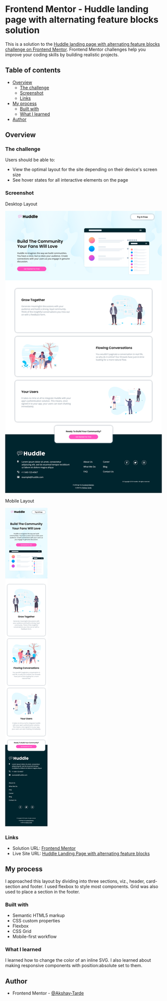 # Frontend Mentor - Huddle landing page with alternating feature blocks solution

This is a solution to the [Huddle landing page with alternating feature blocks challenge on Frontend Mentor](https://www.frontendmentor.io/challenges/huddle-landing-page-with-alternating-feature-blocks-5ca5f5981e82137ec91a5100). Frontend Mentor challenges help you improve your coding skills by building realistic projects. 

## Table of contents

- [Overview](#overview)
  - [The challenge](#the-challenge)
  - [Screenshot](#screenshot)
  - [Links](#links)
- [My process](#my-process)
  - [Built with](#built-with)
  - [What I learned](#what-i-learned)
- [Author](#author)


## Overview

### The challenge

Users should be able to:

- View the optimal layout for the site depending on their device's screen size
- See hover states for all interactive elements on the page

### Screenshot

Desktop Layout

![](./screenshots/Desktop-layout.png)

Mobile Layout

![](./screenshots/Mobile-layout.png)

### Links

- Solution URL: [Frontend Mentor](https://www.frontendmentor.io/solutions/responsive-huddle-landing-page-gC37_BnXc1)
- Live Site URL: [Huddle Landing Page with alternating feature blocks](https://huddle-landing-alternative.netlify.app/)

## My process

I approached this layout by dividing into three sections, viz., header, card-section and footer. 
I used flexbox to style most components.
Grid was also used to place a section in the footer.

### Built with

- Semantic HTML5 markup
- CSS custom properties
- Flexbox
- CSS Grid
- Mobile-first workflow

### What I learned

I learned how to change the color of an inline SVG.
I also learned about making responsive components with position:absolute set to them. 


## Author

- Frontend Mentor - [@Akshay-Tarde](https://www.frontendmentor.io/profile/Akshay-Tarde)